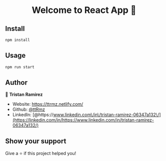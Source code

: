 <h1 align="center">Welcome to React App 👋</h1>

## Install

```sh
npm install
```

## Usage

```sh
npm run start
```

## Author

👤 **Tristan Ramirez**

- Website: https://ttrmz.netlify.com/
- Github: [@ttRmz](https://github.com/ttRmz)
- LinkedIn: [@https:\/\/www.linkedin.com\/in\/tristan-ramirez-06347a132\/](https://linkedin.com/in/https://www.linkedin.com/in/tristan-ramirez-06347a132/)

## Show your support

Give a ⭐️ if this project helped you!
